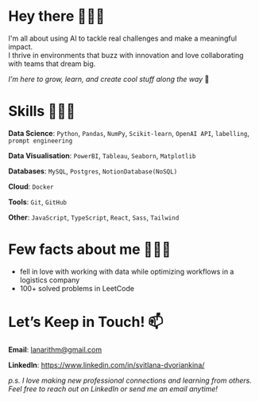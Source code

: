 # Hey there 🏄🏻‍♀️

I'm all about using AI to tackle real challenges and make a meaningful impact.\
I thrive in environments that buzz with innovation and love collaborating with teams that dream big.

*I’m here to grow, learn, and create cool stuff along the way* 🌱


# Skills 👩🏻‍💻

**Data Science**: `Python`, `Pandas`, `NumPy`, `Scikit-learn`, `OpenAI API`, `labelling`, `prompt engineering`

**Data Visualisation**: `PowerBI`, `Tableau`, `Seaborn`, `Matplotlib`

**Databases**: `MySQL`, `Postgres`, `NotionDatabase(NoSQL)`

**Cloud**: `Docker`

**Tools**: `Git`,  `GitHub`

**Other**: `JavaScript`, `TypeScript`, `React`, `Sass`, `Tailwind`

# Few facts about me 🧚🏻‍♀️

- fell in love with working with data while optimizing workflows in a logistics company
- 100+ solved problems in LeetCode


# Let’s Keep in Touch! 📫

**Email**: lanarithm@gmail.com

**LinkedIn**: https://www.linkedin.com/in/svitlana-dvoriankina/

*p.s. I love making new professional connections and learning from others.\
Feel free to reach out on LinkedIn or send me an email anytime!*




